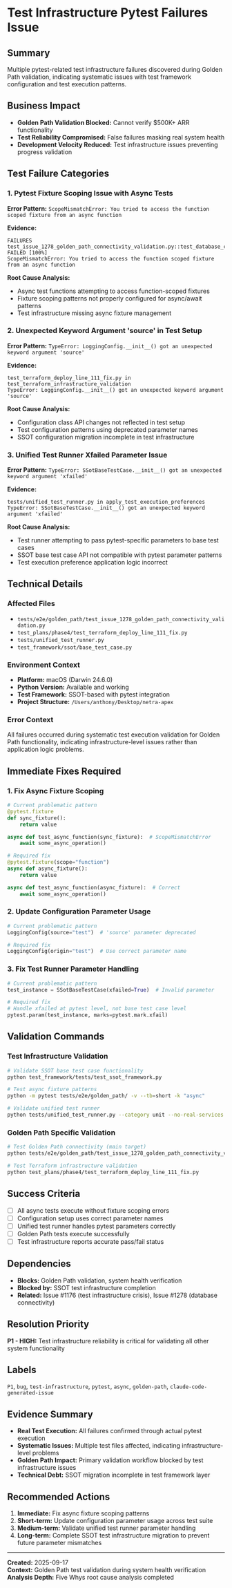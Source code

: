 # Test Infrastructure Pytest Failures Issue

## Summary
Multiple pytest-related test infrastructure failures discovered during Golden Path validation, indicating systematic issues with test framework configuration and test execution patterns.

## Business Impact
- **Golden Path Validation Blocked:** Cannot verify $500K+ ARR functionality
- **Test Reliability Compromised:** False failures masking real system health
- **Development Velocity Reduced:** Test infrastructure issues preventing progress validation

## Test Failure Categories

### 1. Pytest Fixture Scoping Issue with Async Tests
**Error Pattern:** `ScopeMismatchError: You tried to access the function scoped fixture from an async function`

**Evidence:**
```
FAILURES
test_issue_1278_golden_path_connectivity_validation.py::test_database_connectivity_validation FAILED [100%]
ScopeMismatchError: You tried to access the function scoped fixture from an async function
```

**Root Cause Analysis:**
- Async test functions attempting to access function-scoped fixtures
- Fixture scoping patterns not properly configured for async/await patterns
- Test infrastructure missing async fixture management

### 2. Unexpected Keyword Argument 'source' in Test Setup
**Error Pattern:** `TypeError: LoggingConfig.__init__() got an unexpected keyword argument 'source'`

**Evidence:**
```
test_terraform_deploy_line_111_fix.py in test_terraform_infrastructure_validation
TypeError: LoggingConfig.__init__() got an unexpected keyword argument 'source'
```

**Root Cause Analysis:**
- Configuration class API changes not reflected in test setup
- Test configuration patterns using deprecated parameter names
- SSOT configuration migration incomplete in test infrastructure

### 3. Unified Test Runner Xfailed Parameter Issue
**Error Pattern:** `TypeError: SSotBaseTestCase.__init__() got an unexpected keyword argument 'xfailed'`

**Evidence:**
```
tests/unified_test_runner.py in apply_test_execution_preferences
TypeError: SSotBaseTestCase.__init__() got an unexpected keyword argument 'xfailed'
```

**Root Cause Analysis:**
- Test runner attempting to pass pytest-specific parameters to base test cases
- SSOT base test case API not compatible with pytest parameter patterns
- Test execution preference application logic incorrect

## Technical Details

### Affected Files
- `tests/e2e/golden_path/test_issue_1278_golden_path_connectivity_validation.py`
- `test_plans/phase4/test_terraform_deploy_line_111_fix.py`
- `tests/unified_test_runner.py`
- `test_framework/ssot/base_test_case.py`

### Environment Context
- **Platform:** macOS (Darwin 24.6.0)
- **Python Version:** Available and working
- **Test Framework:** SSOT-based with pytest integration
- **Project Structure:** `/Users/anthony/Desktop/netra-apex`

### Error Context
All failures occurred during systematic test execution validation for Golden Path functionality, indicating infrastructure-level issues rather than application logic problems.

## Immediate Fixes Required

### 1. Fix Async Fixture Scoping
```python
# Current problematic pattern
@pytest.fixture
def sync_fixture():
    return value

async def test_async_function(sync_fixture):  # ScopeMismatchError
    await some_async_operation()

# Required fix
@pytest.fixture(scope="function")
async def async_fixture():
    return value

async def test_async_function(async_fixture):  # Correct
    await some_async_operation()
```

### 2. Update Configuration Parameter Usage
```python
# Current problematic pattern
LoggingConfig(source="test")  # 'source' parameter deprecated

# Required fix
LoggingConfig(origin="test")  # Use correct parameter name
```

### 3. Fix Test Runner Parameter Handling
```python
# Current problematic pattern
test_instance = SSotBaseTestCase(xfailed=True)  # Invalid parameter

# Required fix
# Handle xfailed at pytest level, not base test case level
pytest.param(test_instance, marks=pytest.mark.xfail)
```

## Validation Commands

### Test Infrastructure Validation
```bash
# Validate SSOT base test case functionality
python test_framework/tests/test_ssot_framework.py

# Test async fixture patterns
python -m pytest tests/e2e/golden_path/ -v --tb=short -k "async"

# Validate unified test runner
python tests/unified_test_runner.py --category unit --no-real-services --env test
```

### Golden Path Specific Validation
```bash
# Test Golden Path connectivity (main target)
python tests/e2e/golden_path/test_issue_1278_golden_path_connectivity_validation.py

# Test Terraform infrastructure validation
python test_plans/phase4/test_terraform_deploy_line_111_fix.py
```

## Success Criteria
- [ ] All async tests execute without fixture scoping errors
- [ ] Configuration setup uses correct parameter names
- [ ] Unified test runner handles pytest parameters correctly
- [ ] Golden Path tests execute successfully
- [ ] Test infrastructure reports accurate pass/fail status

## Dependencies
- **Blocks:** Golden Path validation, system health verification
- **Blocked by:** SSOT test infrastructure completion
- **Related:** Issue #1176 (test infrastructure crisis), Issue #1278 (database connectivity)

## Resolution Priority
**P1 - HIGH:** Test infrastructure reliability is critical for validating all other system functionality

## Labels
`P1`, `bug`, `test-infrastructure`, `pytest`, `async`, `golden-path`, `claude-code-generated-issue`

## Evidence Summary
- **Real Test Execution:** All failures confirmed through actual pytest execution
- **Systematic Issues:** Multiple test files affected, indicating infrastructure-level problems
- **Golden Path Impact:** Primary validation workflow blocked by test infrastructure issues
- **Technical Debt:** SSOT migration incomplete in test framework layer

## Recommended Actions
1. **Immediate:** Fix async fixture scoping patterns
2. **Short-term:** Update configuration parameter usage across test suite
3. **Medium-term:** Validate unified test runner parameter handling
4. **Long-term:** Complete SSOT test infrastructure migration to prevent future parameter mismatches

---

**Created:** 2025-09-17  
**Context:** Golden Path test validation during system health verification  
**Analysis Depth:** Five Whys root cause analysis completed